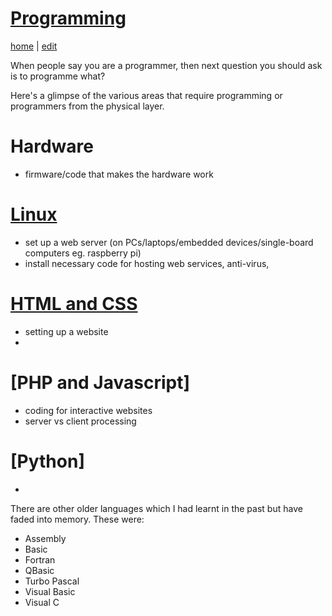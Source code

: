 # [Programming](https://alwinwoo.github.io/pages/programming.html)
[home](https://alwinwoo.github.io/) | [edit](https://github.com/alwinwoo/alwinwoo.github.io/edit/master/pages/programming.md)

When people say you are a programmer, then next question you should ask is to programme what?

Here's a glimpse of the various areas that require programming or programmers from the physical layer.

# Hardware
* firmware/code that makes the hardware work

# [Linux](https://alwinwoo.github.io/pages/web_admin.html)
* set up a web server (on PCs/laptops/embedded devices/single-board computers eg. raspberry pi)
* install necessary code for hosting web services, anti-virus, 

# [HTML and CSS](https://alwinwoo.github.io/pages/web_css.html)
* setting up a website
* 

# [PHP and Javascript]
* coding for interactive websites
* server vs client processing

# [Python]
* 

There are other older languages which I had learnt in the past but have faded into memory. These were:

* Assembly
* Basic
* Fortran
* QBasic
* Turbo Pascal
* Visual Basic
* Visual C
